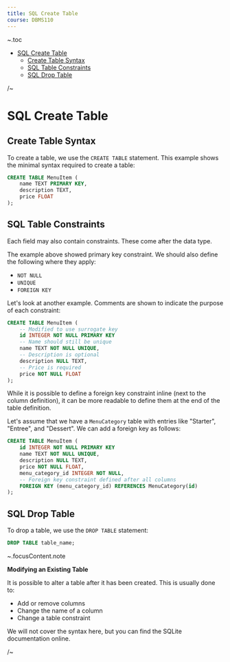 ```yaml
---
title: SQL Create Table
course: DBMS110
---
```


~.toc

- [SQL Create Table](#sql-create-table)
  - [Create Table Syntax](#create-table-syntax)
  - [SQL Table Constraints](#sql-table-constraints)
  - [SQL Drop Table](#sql-drop-table)

/~

# SQL Create Table

## Create Table Syntax

To create a table, we use the `CREATE TABLE` statement. This example shows the minimal syntax required to create a table:

```sql
CREATE TABLE MenuItem (
    name TEXT PRIMARY KEY,
    description TEXT,
    price FLOAT
);
```

## SQL Table Constraints

Each field may also contain constraints. These come after the data type.

The example above showed primary key constraint. We should also define the following where they apply:

- `NOT NULL`
- `UNIQUE`
- `FOREIGN KEY`

Let's look at another example. Comments are shown to indicate the purpose of each constraint:

```sql
CREATE TABLE MenuItem (
    -- Modified to use surrogate key
    id INTEGER NOT NULL PRIMARY KEY
    -- Name should still be unique
    name TEXT NOT NULL UNIQUE,
    -- Description is optional
    description NULL TEXT,
    -- Price is required
    price NOT NULL FLOAT
);
```

While it is possible to define a foreign key constraint inline (next to the column definition), it can be more readable to define them at the end of the table definition.

Let's assume that we have a `MenuCategory` table with entries like "Starter", "Entree", and "Dessert". We can add a foreign key as follows:

```sql
CREATE TABLE MenuItem (
    id INTEGER NOT NULL PRIMARY KEY
    name TEXT NOT NULL UNIQUE,
    description NULL TEXT,
    price NOT NULL FLOAT,
    menu_category_id INTEGER NOT NULL,
    -- Foreign key constraint defined after all columns
    FOREIGN KEY (menu_category_id) REFERENCES MenuCategory(id)
);
```

## SQL Drop Table

To drop a table, we use the `DROP TABLE` statement:

```sql
DROP TABLE table_name;
```

~.focusContent.note

**Modifying an Existing Table**

It is possible to alter a table after it has been created. This is usually done to:

- Add or remove columns
- Change the name of a column
- Change a table constraint

We will not cover the syntax here, but you can find the SQLite documentation online.

/~
